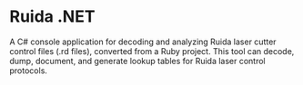 # Ruida .NET

A C# console application for decoding and analyzing Ruida laser cutter control files (.rd files), converted from a Ruby project. This tool can decode, dump, document, and generate lookup tables for Ruida laser control protocols.
